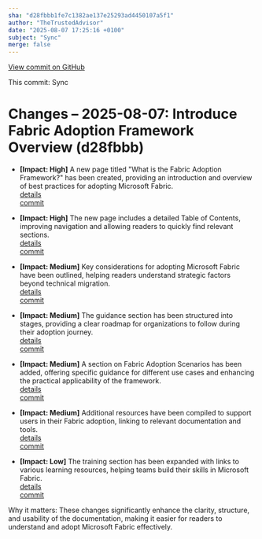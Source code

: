 ```yaml
---
sha: "d28fbbb1fe7c1382ae137e25293ad4450107a5f1"
author: "TheTrustedAdvisor"
date: "2025-08-07 17:25:16 +0100"
subject: "Sync"
merge: false
---
```


[View commit on GitHub](https://github.com/TheTrustedAdvisor/FabricAdoptionFramework/commit/d28fbbb1fe7c1382ae137e25293ad4450107a5f1)

This commit: Sync

# Changes – 2025-08-07: Introduce Fabric Adoption Framework Overview (d28fbbb)

- **[Impact: High]** A new page titled "What is the Fabric Adoption Framework?" has been created, providing an introduction and overview of best practices for adopting Microsoft Fabric.  
   [details](/docs/about/changes/2025-08-07-what-is-the-fabric-adoption-framework)  
   [commit](https://github.com/TheTrustedAdvisor/FabricAdoptionFramework/commit/d28fbbb1fe7c1382ae137e25293ad4450107a5f1)

- **[Impact: High]** The new page includes a detailed Table of Contents, improving navigation and allowing readers to quickly find relevant sections.  
   [details](/docs/about/changes/2025-08-07-what-is-the-fabric-adoption-framework)  
   [commit](https://github.com/TheTrustedAdvisor/FabricAdoptionFramework/commit/d28fbbb1fe7c1382ae137e25293ad4450107a5f1)

- **[Impact: Medium]** Key considerations for adopting Microsoft Fabric have been outlined, helping readers understand strategic factors beyond technical migration.  
   [details](/docs/about/changes/2025-08-07-what-is-the-fabric-adoption-framework)  
   [commit](https://github.com/TheTrustedAdvisor/FabricAdoptionFramework/commit/d28fbbb1fe7c1382ae137e25293ad4450107a5f1)

- **[Impact: Medium]** The guidance section has been structured into stages, providing a clear roadmap for organizations to follow during their adoption journey.  
   [details](/docs/about/changes/2025-08-07-what-is-the-fabric-adoption-framework)  
   [commit](https://github.com/TheTrustedAdvisor/FabricAdoptionFramework/commit/d28fbbb1fe7c1382ae137e25293ad4450107a5f1)

- **[Impact: Medium]** A section on Fabric Adoption Scenarios has been added, offering specific guidance for different use cases and enhancing the practical applicability of the framework.  
   [details](/docs/about/changes/2025-08-07-what-is-the-fabric-adoption-framework)  
   [commit](https://github.com/TheTrustedAdvisor/FabricAdoptionFramework/commit/d28fbbb1fe7c1382ae137e25293ad4450107a5f1)

- **[Impact: Medium]** Additional resources have been compiled to support users in their Fabric adoption, linking to relevant documentation and tools.  
   [details](/docs/about/changes/2025-08-07-what-is-the-fabric-adoption-framework)  
   [commit](https://github.com/TheTrustedAdvisor/FabricAdoptionFramework/commit/d28fbbb1fe7c1382ae137e25293ad4450107a5f1)

- **[Impact: Low]** The training section has been expanded with links to various learning resources, helping teams build their skills in Microsoft Fabric.  
   [details](/docs/about/changes/2025-08-07-what-is-the-fabric-adoption-framework)  
   [commit](https://github.com/TheTrustedAdvisor/FabricAdoptionFramework/commit/d28fbbb1fe7c1382ae137e25293ad4450107a5f1)

Why it matters: These changes significantly enhance the clarity, structure, and usability of the documentation, making it easier for readers to understand and adopt Microsoft Fabric effectively.

